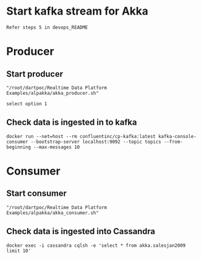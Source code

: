 # Start kafka stream for Akka #
	Refer steps 5 in devops_README 

# Producer #

##	Start producer	##
	"/root/dartpoc/Realtime Data Platform Examples/alpakka/akka_producer.sh"

	select option 1

## Check data is ingested in to kafka ##

	docker run --net=host --rm confluentinc/cp-kafka:latest kafka-console-consumer --bootstrap-server localhost:9092 --topic topics --from-beginning --max-messages 10

# Consumer #
## Start consumer ##
	"/root/dartpoc/Realtime Data Platform Examples/alpakka/akka_consumer.sh"

## Check data is ingested into Cassandra
	docker exec -i cassandra cqlsh -e 'select * from akka.salesjan2009 limit 10'